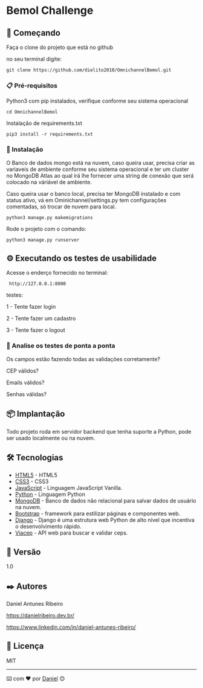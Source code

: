 # Bemol Challenge

## 🚀 Começando

Faça o clone do projeto que está no github

no seu terminal digite:

```
git clone https://github.com/dielito2010/OmnichannelBemol.git
```

### 📋 Pré-requisitos

Python3 com pip instalados, verifique conforme seu sistema operacional

```
cd OmnichannelBemol
```

Instalação de requirements.txt

```
pip3 install -r requirements.txt
```

### 🔧 Instalação

O Banco de dados mongo está na nuvem, caso queira usar, precisa criar as variaveis de ambiente conforme seu sistema operacional e ter um cluster no MongoDB Atlas ao qual irá lhe fornecer uma string de conexão que será colocado na váriável de ambiente.

Caso queira usar o banco local, precisa ter MongoDB instalado e com status ativo, vá em Ominichannel/settings.py tem configurações comentadas, só trocar de nuvem para local.

```
python3 manage.py makemigrations
```

Rode o projeto com o comando:

```
python3 manage.py runserver
```

## ⚙️ Executando os testes de usabilidade

Acesse o enderço fornecido no terminal:

```
 http://127.0.0.1:8000
 ```

testes:

1 - Tente fazer login

2 - Tente fazer um cadastro

3 - Tente fazer o logout

### 🔩 Analise os testes de ponta a ponta

Os campos estão fazendo todas as validações corretamente?

CEP válidos?

Emails válidos?

Senhas válidas?

## 📦 Implantação

Todo projeto roda em servidor backend que tenha suporte a Python, pode ser usado localmente ou na nuvem.

## 🛠️ Tecnologias

- [HTML5](https://www.w3schools.com/html/) - HTML5
- [CSS3](https://www.w3schools.com/Css/) - CSS3
- [JavaScript](https://developer.mozilla.org/pt-BR/docs/Web/JavaScript) - Linguagem JavaScript Vanilla.
- [Python](https://www.python.org/downloads/) - Linguagem Python
- [MongoDB](https://www.mongodb.com/) - Banco de dados não relacional para salvar dados de usuário na nuvem.
- [Bootstrap](https://getbootstrap.com/) - framework para estilizar páginas e componentes web.
- [Django](https://www.djangoproject.com/) - Django é uma estrutura web Python de alto nível que incentiva o desenvolvimento rápido.
- [Viacep](https://viacep.com.br/) - API web para buscar e validar ceps.

## 📌 Versão

1.0

## ✒️ Autores

Daniel Antunes Ribeiro

https://danielribeiro.dev.br/

https://www.linkedin.com/in/daniel-antunes-ribeiro/

## 📄 Licença

MIT

---

⌨️ com ❤️ por [Daniel](https://gist.github.com/dielito2010) 😊
